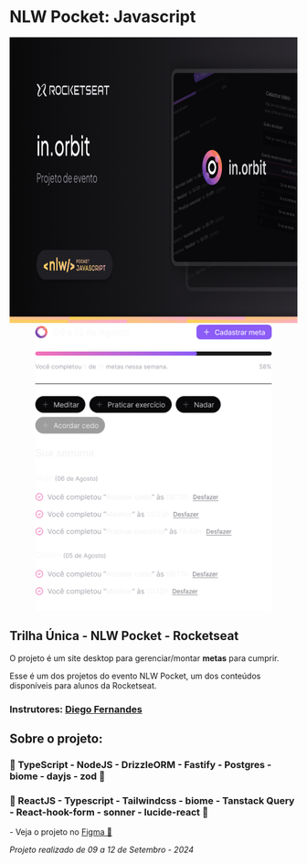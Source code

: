 <h1>NLW Pocket: Javascript</h1>
<div align='center'>
    <img height='500' src="https://github.com/carlos09v/NLWs_Rocketseat/blob/main/17_nlwPocket/web/src/assets/Thumbnail.png?raw=true" alt="NLW_Pocket_Thumb">
    <img height='500' src="https://github.com/carlos09v/NLWs_Rocketseat/blob/main/17_nlwPocket/web/src/assets/Preview.png?raw=true" alt="NLW_Pocket_Preview">
</div>

<h2>Trilha Única - NLW Pocket - Rocketseat</h2>
<p>O projeto é um site desktop para gerenciar/montar <b>metas</b> para cumprir.

Esse é um dos projetos do evento NLW Pocket, um dos conteúdos disponíveis para alunos da Rocketseat.</p>

<h3>Instrutores: <a href='https://github.com/diego3g'>Diego Fernandes</a></h3>

<h2>Sobre o projeto:</h2>
<h3>💚 TypeScript - NodeJS - DrizzleORM - Fastify - Postgres - biome - dayjs - zod 💚</h3>
<h3>💙 ReactJS - Typescript - Tailwindcss - biome - Tanstack Query - React-hook-form - sonner - lucide-react 💙</h3>
<p>- Veja o projeto no <a href='https://www.figma.com/community/file/1415093862269754302/nlw-pocket-js-in-orbit'>Figma 🔖</a> </p>
<i>Projeto realizado de 09 a 12 de Setembro - 2024</i>